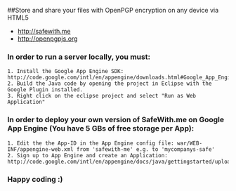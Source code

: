 ##Store and share your files with OpenPGP encryption on any device via HTML5

* http://safewith.me
* http://openpgpjs.org


### In order to run a server locally, you must:

    1. Install the Google App Engine SDK: http://code.google.com/intl/en/appengine/downloads.html#Google_App_Engine_SDK_for_Java
    2. Build the Java code by opening the project in Eclipse with the Google Plugin installed.
    3. Right click on the eclipse project and select "Run as Web Application"

### In order to deploy your own version of SafeWith.me on Google App Engine (You have 5 GBs of free storage per App):

    1. Edit the the App-ID in the App Engine config file: war/WEB-INF/appengine-web.xml from 'safewith-me' e.g. to 'mycompanys-safe'
    2. Sign up to App Engine and create an Application: http://code.google.com/intl/en/appengine/docs/java/gettingstarted/uploading.html
    
### Happy coding :)